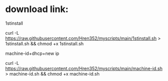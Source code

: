 # download link:

1stinstall

 curl -L https://raw.githubusercontent.com/Hren352/myscripts/main/1stinstall.sh > 1stinstall.sh && chmod +x 1stinstall.sh

machine-id+dhcp+new ip

 curl -L https://raw.githubusercontent.com/Hren352/myscripts/main/machine-id.sh > machine-id.sh && chmod +x machine-id.sh

